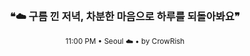 <div align="center">

<br>

<h3>❝☁️ 구름 낀 저녁, 차분한 마음으로 하루를 되돌아봐요❞</h3>

<sub>11:00 PM • Seoul ☁️ • by CrowRish</sub>

<br>

</div>